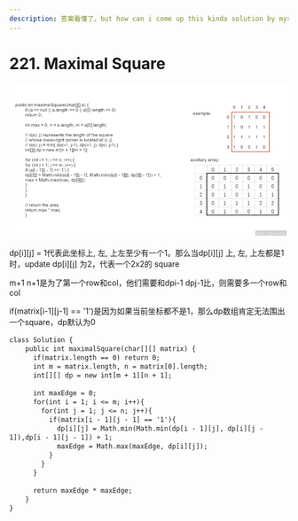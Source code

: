 ```yaml
---
description: 答案看懂了，but how can i come up this kinda solution by myself?
---
```


# 221. Maximal Square

![](<../../.gitbook/assets/image (40) (1) (1).png>)

dp\[i]\[j] = 1代表此坐标上, 左, 上左至少有一个1。那么当dp\[i]\[j] 上, 左, 上左都是1时，update dp\[i]\[j] 为2，代表一个2x2的 square

m+1 n+1是为了第一个row和col，他们需要和dpi-1 dpj-1比，则需要多一个row和col

if(matrix\[i-1]\[j-1] == '1')是因为如果当前坐标都不是1，那么dp数组肯定无法围出一个square，dp默认为0

```
class Solution {
    public int maximalSquare(char[][] matrix) {
      if(matrix.length == 0) return 0;
      int m = matrix.length, n = matrix[0].length;
      int[][] dp = new int[m + 1][n + 1];
   
      int maxEdge = 0;      
      for(int i = 1; i <= m; i++){
        for(int j = 1; j <= n; j++){
          if(matrix[i - 1][j - 1] == '1'){
            dp[i][j] = Math.min(Math.min(dp[i - 1][j], dp[i][j - 1]),dp[i - 1][j - 1]) + 1;
            maxEdge = Math.max(maxEdge, dp[i][j]);
          }
        }
      }
      
      return maxEdge * maxEdge;  
    }
}
```
